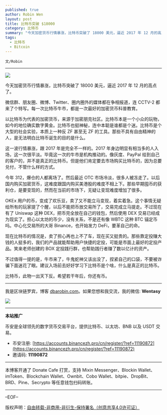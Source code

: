 ```yaml
---
published: true
author: Robin Wen
layout: post
title: 比特币突破 $18000
category: 比特币
summary: "今天加密货币行情暴涨，比特币突破了 18000 美元，逼近 2017 年 12 月的高点了。微信群、朋友圈、微博、Twitter、圈内圈外的媒体都在争相报道，连 CCTV-2 都来了个特写。每一次比特币牛市，都是一次最好的加密货币科普教育。现在比特币的情况是，卖了担心再也上不了车，现在买又挺贵的。那些靠定投赚大钱的人挺多的，我们的产品就能帮助用户快捷的定投，可能是市面上最好的定投产品。笑来老师创建的 BOX 定投践行群，也帮助践行者赚了数以亿计的资产。比特币，此物一出天下反。希望若干年后，你还有币。"
tags:
  - 比特币
  - Bitcoin
---
```


`文/Robin`

***

![](https://cdn.dbarobin.com/mwtevcp.png)

今天加密货币行情暴涨，比特币突破了 18000 美元，逼近 2017 年 12 月的高点了。

微信群、朋友圈、微博、Twitter、圈内圈外的媒体都在争相报道，连 CCTV-2 都来了个特写。每一次比特币牛市，都是一次最好的加密货币科普教育。

以比特币为代表的加密货币，来源于加密朋克社区。比特币本是一个小众的玩物，如今的地位确实数字黄金。比特币也挺神秘，连中本聪是谁都是个迷。比特币是个大型的社会实验，本质上一种反 ZF 甚至无 ZF 的工具。那些不具有自由精神的人，是无法明白比特币诞生的目的是什么。

这一波行情暴涨，跟 2017 年是完全不一样的。2017 年身边明显有相当多的人入场，这一次很平淡。毕竟这一次的牛市是机构推动的。像灰度、PayPal 给到自己的客户的，并不是真正的比特币。但是他们肯定要去市场购买比特币的，因为总要兑付，不管什么样的方式。

今年 312，爆仓的人都离场了。然后最近 OTC 市场冷淡，很多人被冻走了。以后国内购买加密货币，这难度跟国内购买美港股的难度不相上下。那些早期囤币的获利仓，是要变现的，然而在当前的市场下，无疑让变现难度增加了很多。

OKEx 用户的币，变成了欢乐豆，卖了又不能立马变现，着实着急。这个事情无疑给所有的玩家提了个醒，以后不能把币放交易所了，交易完成立马提走。不过现在有了 Uniswap 这种 DEX，把币完全放在自己的钱包，然后使用 DEX 交易已经成为现实了。担心以太坊的币少，没有关系，不是还有像 WBTC 这种 BTC 锚定币吗。中心化交易所的大哥 Binance，也开始发力 DeFi，要革自己的命。

现在比特币的情况是，卖了担心再也上不了车，现在买又挺贵的。那些靠定投赚大钱的人挺多的，我们的产品就能帮助用户快捷的定投，可能是市面上最好的定投产品。笑来老师创建的 BOX 定投践行群，也帮助践行者赚了数以亿计的资产。

不过值得一提的是，牛市来了，牛鬼蛇神又该出没了，捏紧自己的口袋，不要被诈骗下面迷花了眼。建议入场前去好好学习下比特币是个啥，什么是真正的比特币。

比特币，此物一出天下反。希望若干年后，你还有币。

***

我是区块链罗宾，博客 [dbarobin.com](https://dbarobin.com/)。如果您想和我交流，我的微信: **Wentasy**

![](https://cdn.dbarobin.com/v4yywe2.png)

***

**本站推广**

币安是全球领先的数字货币交易平台，提供比特币、以太坊、BNB 以及 USDT 交易。

* 币安注册: [https://accounts.binancezh.pro/cn/register/?ref=11190872](https://accounts.binancezh.pro/cn/register/?ref=11190872)
* 邀请码: **11190872**

***

本博客开通了 Donate Cafe 打赏，支持 Mixin Messenger、Blockin Wallet、imToken、Blockchain Wallet、Ownbit、Cobo Wallet、bitpie、DropBit、BRD、Pine、Secrypto 等任意钱包扫码转账。

<center>
    <div class="--donate-button"
         data-button-id="f8b9df0d-af9a-460d-8258-d3f435445075"
    ></div>
</center>

***

–EOF–

版权声明：[自由转载-非商用-非衍生-保持署名（创意共享4.0许可证）](http://creativecommons.org/licenses/by-nc-nd/4.0/deed.zh)
